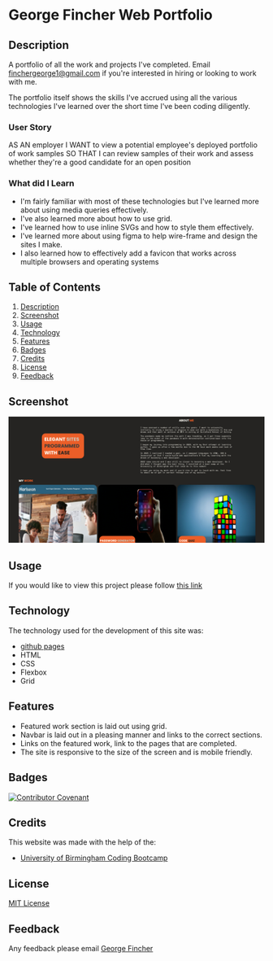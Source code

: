 # George Fincher Web Portfolio

## Description

A portfolio of all the work and projects I've completed. Email [finchergeorge1@gmail.com](mailto:finchergeorge1@gmail.com) if you're interested in hiring or looking to work with me.

The portfolio itself shows the skills I've accrued using all the various technologies I've learned over the short time I've been coding diligently.

### User Story

AS AN employer
I WANT to view a potential employee's deployed portfolio of work samples
SO THAT I can review samples of their work and assess whether they're a good candidate for an open position

### What did I Learn

- I'm fairly familiar with most of these technologies but I've learned more about using media queries effectively.
- I've also learned more about how to use grid.
- I've learned how to use inline SVGs and how to style them effectively.
- I've learned more about using figma to help wire-frame and design the sites I make.
- I also learned how to effectively add a favicon that works across multiple browsers and operating systems

## Table of Contents

1. [Description](#description)
2. [Screenshot](#screenshot)
3. [Usage](#usage)
4. [Technology](#technology)
5. [Features](#features)
6. [Badges](#badges)
7. [Credits](#credits)
8. [License](#licensegit)
9. [Feedback](#feedback)

## Screenshot

![A screenshot showing a web developers portfolio](assets/screenshot/screenshot-portfolio.png)

## Usage

If you would like to view this project please follow [this link](https://theinfamousgrim.github.io/george-fincher-web-portfolio/)

## Technology

The technology used for the development of this site was:

- [github pages](https://pages.github.com/)
- HTML
- CSS
- Flexbox
- Grid

## Features

- Featured work section is laid out using grid.
- Navbar is laid out in a pleasing manner and links to the correct sections.
- Links on the featured work, link to the pages that are completed.
- The site is responsive to the size of the screen and is mobile friendly.

## Badges

[![Contributor Covenant](https://img.shields.io/badge/Contributor%20Covenant-2.1-4baaaa.svg)](code_of_conduct.md)

## Credits

This website was made with the help of the:

- [University of Birmingham Coding Bootcamp](https://www.birmingham.ac.uk/postgraduate/courses/cpd/coding-boot-camp.aspx)

## License

[MIT License](/LICENSE.md)

## Feedback

Any feedback please email [George Fincher](mailto:finchergeorge1@gmail.com)
